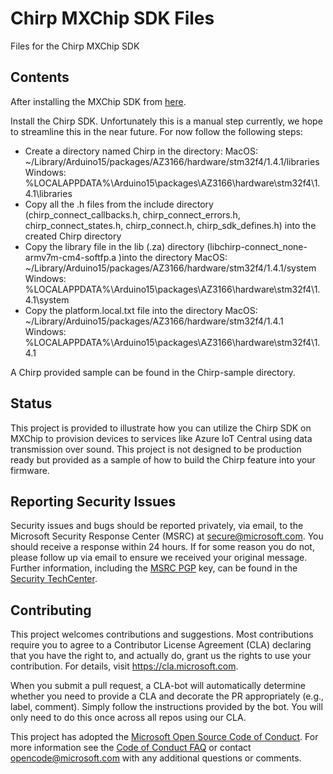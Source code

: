 # Chirp MXChip SDK Files

Files for the Chirp MXChip SDK

## Contents

After installing the MXChip SDK from [here](https://microsoft.github.io/azure-iot-developer-kit/docs/get-started/).

Install the Chirp SDK.  Unfortunately this is a manual step currently, we hope to streamline this in the near future.  For now follow the following steps:

* Create a directory named Chirp in the directory: MacOS: ~/Library/Arduino15/packages/AZ3166/hardware/stm32f4/1.4.1/libraries  Windows: %LOCALAPPDATA%\Arduino15\packages\AZ3166\hardware\stm32f4\1.4.1\libraries
* Copy all the .h files from the include directory (chirp_connect_callbacks.h, chirp_connect_errors.h, chirp_connect_states.h, chirp_connect.h, chirp_sdk_defines.h) into the created Chirp directory
* Copy the library file in the lib (.za) directory (libchirp-connect_none-armv7m-cm4-softfp.a )into the directory MacOS: ~/Library/Arduino15/packages/AZ3166/hardware/stm32f4/1.4.1/system  Windows: %LOCALAPPDATA%\Arduino15\packages\AZ3166\hardware\stm32f4\1.4.1\system
* Copy the platform.local.txt file into the directory MacOS: ~/Library/Arduino15/packages/AZ3166/hardware/stm32f4/1.4.1  Windows: %LOCALAPPDATA%\Arduino15\packages\AZ3166\hardware\stm32f4\1.4.1

A Chirp provided sample can be found in the Chirp-sample directory.

## Status

This project is provided to illustrate how you can utilize the Chirp SDK on MXChip to provision devices to services like Azure IoT Central using data transmission over sound.  This project is not designed to be production ready but provided as a sample of how to build the Chirp feature into your firmware.

## Reporting Security Issues

Security issues and bugs should be reported privately, via email, to the Microsoft Security
Response Center (MSRC) at [secure@microsoft.com](mailto:secure@microsoft.com). You should
receive a response within 24 hours. If for some reason you do not, please follow up via
email to ensure we received your original message. Further information, including the
[MSRC PGP](https://technet.microsoft.com/en-us/security/dn606155) key, can be found in
the [Security TechCenter](https://technet.microsoft.com/en-us/security/default).

## Contributing

This project welcomes contributions and suggestions.  Most contributions require you to agree to a
Contributor License Agreement (CLA) declaring that you have the right to, and actually do, grant us
the rights to use your contribution. For details, visit https://cla.microsoft.com.

When you submit a pull request, a CLA-bot will automatically determine whether you need to provide
a CLA and decorate the PR appropriately (e.g., label, comment). Simply follow the instructions
provided by the bot. You will only need to do this once across all repos using our CLA.

This project has adopted the [Microsoft Open Source Code of Conduct](https://opensource.microsoft.com/codeofconduct/).
For more information see the [Code of Conduct FAQ](https://opensource.microsoft.com/codeofconduct/faq/) or
contact [opencode@microsoft.com](mailto:opencode@microsoft.com) with any additional questions or comments.
